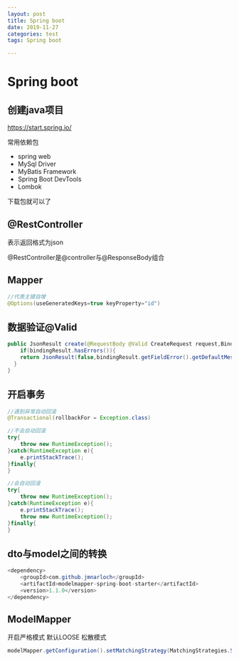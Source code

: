 ```yaml
---
layout: post
title: Spring boot
date: 2019-11-27
categories: test
tags: Spring boot

---
```


# Spring boot

## 创建java项目

https://start.spring.io/

常用依赖包

- spring web
- MySql Driver
- MyBatis Framework
- Spring Boot DevTools
- Lombok

下载包就可以了

## @RestController

表示返回格式为json

@RestController是@controller与@ResponseBody组合

## Mapper

```java
//代表主键自增
@Options(useGeneratedKeys=true keyProperty="id")
```

## 数据验证@Valid

```java
public JsonResult create(@RequestBody @Valid CreateRequest request,BindingResult bindingResult){
	if(bindingResult.hasErrors()){
    return JsonResult(false,bindingResult.getFieldError().getDefaultMessage());
  }
}
```

## 开启事务

```java
//遇到异常自动回滚
@Transactional(rollbackFor = Exception.class)

//不会自动回滚
try{
    throw new RuntimeException();
}catch(RuntimeException e){
    e.printStackTrace();
}finally{
}

//会自动回滚
try{
    throw new RuntimeException();
}catch(RuntimeException e){
    e.printStackTrace();
    throw new RuntimeException();
}finally{
}
```

## dto与model之间的转换

```java
<dependency>
    <groupId>com.github.jmnarloch</groupId>
    <artifactId>modelmapper-spring-boot-starter</artifactId>
    <version>1.1.0</version>
</dependency>
```

## ModelMapper

开启严格模式 默认LOOSE 松散模式

```java
modelMapper.getConfiguration().setMatchingStrategy(MatchingStrategies.STRICT);
```

